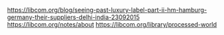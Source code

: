 https://libcom.org/blog/seeing-past-luxury-label-part-ii-hm-hamburg-germany-their-suppliers-delhi-india-23092015
https://libcom.org/notes/about
https://libcom.org/library/processed-world
